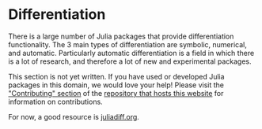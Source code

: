 # Differentiation
There is a large number of Julia packages that provide differentiation functionality. The 3 main types of differentiation are symbolic, numerical, and automatic. Particularly automatic differentiation is a field in which there is a lot of research, and therefore a lot of new and experimental packages.

This section is not yet written. If you have used or developed Julia packages in this domain, we would love your help! Please visit the ["Contributing" section](https://github.com/JuliaPackageComparisons/JuliaPackageComparisons.github.io#contributing) of the [repository that hosts this website](https://github.com/JuliaPackageComparisons/JuliaPackageComparisons.github.io) for information on contributions.

For now, a good resource is [juliadiff.org](https://juliadiff.org/).